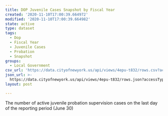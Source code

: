 ```yaml
---
title: DOP Juvenile Cases Snapshot by Fiscal Year
created: '2020-11-10T17:00:39.664972'
modified: '2020-11-10T17:00:39.664982'
state: active
type: dataset
tags:
  - Dop
  - Fiscal Year
  - Juvenile Cases
  - Probation
  - Snapshot
groups:
  - Local Government
csv_url: 'https://data.cityofnewyork.us/api/views/4epu-t832/rows.csv?accessType=DOWNLOAD'
json_url: >-
  https://data.cityofnewyork.us/api/views/4epu-t832/rows.json?accessType=DOWNLOAD
layout: post

---
```

The number of active juvenile probation supervision cases on the last day of the reporting period (June 30)
